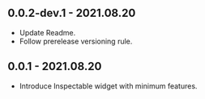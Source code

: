 ## 0.0.2-dev.1 - 2021.08.20

* Update Readme.
* Follow prerelease versioning rule.

## 0.0.1 - 2021.08.20

* Introduce Inspectable widget with minimum features.
